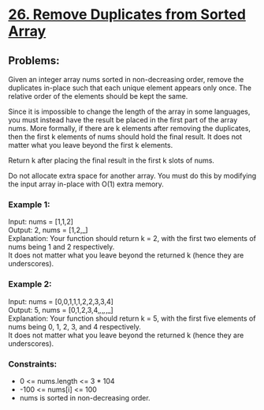 # [26. Remove Duplicates from Sorted Array](https://leetcode.com/problems/remove-duplicates-from-sorted-array/)

## Problems:
Given an integer array nums sorted in non-decreasing order, remove the duplicates in-place such that each unique element appears only once. The relative order of the elements should be kept the same.<br>

Since it is impossible to change the length of the array in some languages, you must instead have the result be placed in the first part of the array nums. More formally, if there are k elements after removing the duplicates, then the first k elements of nums should hold the final result. It does not matter what you leave beyond the first k elements.<br>

Return k after placing the final result in the first k slots of nums.<br>

Do not allocate extra space for another array. You must do this by modifying the input array in-place with O(1) extra memory.<br>

### Example 1:
Input: nums = [1,1,2] <br>
Output: 2, nums = [1,2,_] <br>
Explanation: Your function should return k = 2, with the first two elements of nums being 1 and 2 respectively.<br>
It does not matter what you leave beyond the returned k (hence they are underscores). <br>

### Example 2:
Input: nums = [0,0,1,1,1,2,2,3,3,4] <br>
Output: 5, nums = [0,1,2,3,4,_,_,_,_,_] <br>
Explanation: Your function should return k = 5, with the first five elements of nums being 0, 1, 2, 3, and 4 respectively. <br>
It does not matter what you leave beyond the returned k (hence they are underscores). <br>

### Constraints:
* 0 <= nums.length <= 3 * 104
* -100 <= nums[i] <= 100
* nums is sorted in non-decreasing order.



